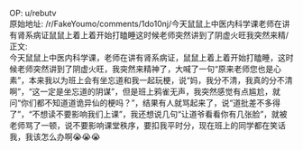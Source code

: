 
OP: u/rebutv  
原始地址: /r/FakeYoumo/comments/1do10nj/今天鼠鼠上中医内科学课老师在讲有肾系病证鼠鼠上着上着开始打瞌睡这时候老师突然讲到了阴虚火旺我突然来精/  
正文:  
今天鼠鼠上中医内科学课，老师在讲有肾系病证，鼠鼠上着上着开始打瞌睡，这时候老师突然讲到了阴虚火旺，我突然来精神了，大喊了一句“原来老师您也是心素”，本来我以为班上会有坐忘道和我一起玩梗，说“妈，我分不清，我真的分不清啊”，“这一定是坐忘道的阴谋”，但是班上鸦雀无声，我突然感觉有点尴尬，就问“你们都不知道道诡异仙的梗吗？”，结果有人就骂起来了，说“道批差不多得了”，“不想读不要影响我们上课”，我还想说几句“让道爷看看你有几张脸”，就被老师骂了一顿，说不要影响课堂秩序，要扣我平时分，现在班上的同学都在笑话我，我该怎么办啊😭😭😭  

